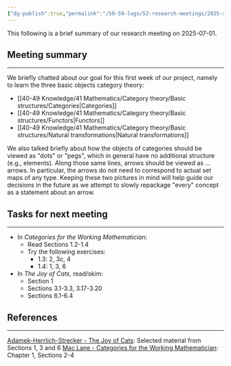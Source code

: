 ```yaml
---
{"dg-publish":true,"permalink":"/50-59-logs/52-research-meetings/2025-summer/reu-2-lena-and-liya/reu-meeting-2025-07-01/","updated":"2025-07-08T09:34:21-07:00"}
---
```


This following is a brief summary of our research meeting on 2025-07-01.

## Meeting summary
---

We briefly chatted about our goal for this first week of our project, namely to learn the three basic objects category theory:
- [[40-49 Knowledge/41 Mathematics/Category theory/Basic structures/Categories\|Categories]]
- [[40-49 Knowledge/41 Mathematics/Category theory/Basic structures/Functors\|Functors]]
- [[40-49 Knowledge/41 Mathematics/Category theory/Basic structures/Natural transformations\|Natural transformations]]

We also talked briefly about how the objects of categories should be viewed as "dots" or "pegs", which in general have no additional structure (e.g., elements). Along those same lines, arrows should be viewed as ... arrows. In particular, the arrows do not need to correspond to actual set maps of any type. Keeping these two pictures in mind will help guide our decisions in the future as we attempt to slowly repackage "every" concept as a statement about an arrow.

## Tasks for next meeting
---

- In *Categories for the Working Mathematician*:
	- Read Sections 1.2-1.4
	- Try the following exercises:
		- 1.3: 2, 3c, 4
		- 1.4: 1, 3, 6
- In *The Joy of Cats*, read/skim:
	- Section 1
	- Sections 3.1-3.3, 3.17-3.20
	- Sections 6.1-6.4


## References
---

[Adamek-Herrlich-Strecker - The Joy of Cats](https://cpslo-my.sharepoint.com/:b:/g/personal/rweaston_calpoly_edu/EYhBmfD6GgZHmCD6WcFa_H4B9uYgPatO68Iktv64TTsRDA?e=4dSV19): Selected material from Sections 1, 3 and 6
[Mac Lane - Categories for the Working Mathematician](https://cpslo-my.sharepoint.com/:b:/g/personal/rweaston_calpoly_edu/EQSIQF-vZPFDi3R2S5y90IIB5Z1RAjgKDUzemQisMsBf9A?e=djXlgC): Chapter 1, Sections 2-4